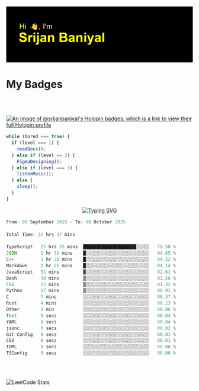 ![Header](./header.png)

# My Badges

<Br />
<Br />

[![An image of @srijanbaniyal's Holopin badges, which is a link to view their full Holopin profile](https://holopin.me/srijanbaniyal)](https://holopin.io/@srijanbaniyal)

```javascript
while (bored === true) {
  if (level === 1) {
    readDocs();
  } else if (level == 2) {
    FigmaDesigning();
  } else if (level === 3) {
    listenMusic();
  } else {
    sleep();
  }
}
```

<p align="center">
  <a href="https://git.io/typing-svg"><img src="https://readme-typing-svg.demolab.com?font=Tilt+Prism&size=30&pause=1000&color=0FF75B&center=true&vCenter=true&width=800&height=80&lines=Time+spent+on+various+Programming+languages" alt="Typing SVG" /></a>
</p>

<!--START_SECTION:waka-->

```TypeScript
From: 08 September 2025 - To: 08 October 2025

Total Time: 32 hrs 37 mins

TypeScript   25 hrs 55 mins  ████████████████████░░░░░   79.50 %
JSON         1 hr 31 mins    █░░░░░░░░░░░░░░░░░░░░░░░░   04.65 %
C++          1 hr 28 mins    █░░░░░░░░░░░░░░░░░░░░░░░░   04.52 %
Markdown     1 hr 21 mins    █░░░░░░░░░░░░░░░░░░░░░░░░   04.14 %
JavaScript   51 mins         ▓░░░░░░░░░░░░░░░░░░░░░░░░   02.61 %
Bash         30 mins         ▒░░░░░░░░░░░░░░░░░░░░░░░░   01.56 %
CSS          25 mins         ▒░░░░░░░░░░░░░░░░░░░░░░░░   01.32 %
Python       17 mins         ▒░░░░░░░░░░░░░░░░░░░░░░░░   00.91 %
C            7 mins          ░░░░░░░░░░░░░░░░░░░░░░░░░   00.37 %
Rust         4 mins          ░░░░░░░░░░░░░░░░░░░░░░░░░   00.23 %
Other        1 min           ░░░░░░░░░░░░░░░░░░░░░░░░░   00.06 %
Text         0 secs          ░░░░░░░░░░░░░░░░░░░░░░░░░   00.04 %
YAML         0 secs          ░░░░░░░░░░░░░░░░░░░░░░░░░   00.04 %
jsonc        0 secs          ░░░░░░░░░░░░░░░░░░░░░░░░░   00.02 %
Git Config   0 secs          ░░░░░░░░░░░░░░░░░░░░░░░░░   00.01 %
CSV          0 secs          ░░░░░░░░░░░░░░░░░░░░░░░░░   00.01 %
TOML         0 secs          ░░░░░░░░░░░░░░░░░░░░░░░░░   00.00 %
TSConfig     0 secs          ░░░░░░░░░░░░░░░░░░░░░░░░░   00.00 %
```

<!--END_SECTION:waka-->

<Br />
<Br />

![LeetCode Stats](https://leetcard.jacoblin.cool/Srijan-Baniyal?theme=dark&font=Rasa&ext=contest)
